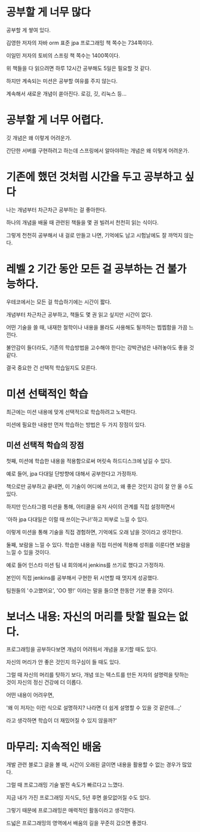 # 공부할 게 너무 많다

공부할 게 쌓여 있다.

김영한 저자의 자바 orm 표준 jpa 프로그래밍 책 쪽수는 734쪽이다.

이일민 저자의 토비의 스프링 책 쪽수는 1400쪽이다.

위 책들을 다 읽으려면 하루 12시간 공부해도 5일은 필요할 것 같다.

하지만 계속되는 미션은 공부할 여유를 주지 않는다.

계속해서 새로운 개념이 쏟아진다. 로깅, 깃, 리눅스 등... 



# 공부할 게 너무 어렵다.

깃 개념은 왜 이렇게 어려운가.

간단한 서버를 구현하려고 하는데 스프링에서 알아야하는 개념은 왜 이렇게 어려운가.

# 기존에 했던 것처럼 시간을 두고 공부하고 싶다

나는 개념부터 차근차근 공부하는 걸 좋아한다.

하나의 개념을 배울 때 관련된 책들을 몇 권 빌려서 천천히 읽는 식이다.

그렇게 천천히 공부해서 내 걸로 만들고 나면, 기억에도 남고 시험날에도 잘 까먹지 않는다.


# 레벨 2 기간 동안 모든 걸 공부하는 건 불가능하다.

우테코에서는 모든 걸 학습하기에는 시간이 짧다.

개념부터 차근차근 공부하고, 책들도 몇 권 읽고 싶지만 시간이 없다.

어떤 기술을 쓸 때, 내재한 철학이나 내용을 몰라도 사용해도 될까하는 찝찝함을 가끔 느낀다.

불안감이 들더라도, 기존의 학습방법을 고수해야 한다는 강박관념은 내려놓아도 좋을 것 같다.

결국 중요한 건 선택적 학습일지도 모른다.


# 미션 선택적인 학습

최근에는 미션 내용에 맞게 선택적으로 학습하려고 노력한다.

미션에 필요한 내용만 먼저 학습하는 방법은 두 가지 장점이 있다.

## 미션 선택적 학습의 장점

첫째, 미션에 학습한 내용을 적용함으로써 머릿속 하드디스크에 남길 수 있다.

예로 들어, jpa 다대일 단방향에 대해서 공부한다고 가정하자.

책으로만 공부하고 끝내면, 이 기술이 어디에 쓰이고, 왜 좋은 것인지 감이 잘 안 올 수도 있다.

하지만 인스타그램 미션을 통해, 아티클을 유저 사이의 관계를 직접 설정하면서 

'아하 jpa 다대일은 이럴 때 쓰이는구나!'하고 피부로 느낄 수 있다.

이렇게 미션을 통해 기술을 직접 경험하면, 기억에도 오래 남을 것이라고 생각한다.

둘째, 보람을 느낄 수 있다. 학습한 내용을 직접 미션에 적용해 성취를 이룬다면 보람을 느낄 수 있을 것이다.

예로 들어 인스타 미션 팀 내 회의에서 jenkins를 쓰기로 했다고 가정하자.

본인이 직접 jenkins를 공부해서 구현한 뒤 시연할 때 멋지게 성공했다.

팀원들의 '수고했어요', 'OO 짱!' 이라는 말을 들으면 한동안 기분 좋을 것이다.

# 보너스 내용: 자신의 머리를 탓할 필요는 없다.

프로그래밍을 공부하다보면 개념이 어려워서 개념을 포기할 때도 있다.

자신의 머리가 안 좋은 것인지 의구심이 들 때도 있다.

그럴 때 자신의 머리를 탓하기 보다, 개념 또는 텍스트를 만든 저자의 설명력을 탓하는 것이 자신의 정신 건강에 더 이롭다.

어떤 내용이 어려우면,

'왜 이 저자는 이런 식으로 설명하지? 나라면 더 쉽게 설명할 수 있을 것 같은데...;'

라고 생각하면 학습이 더 재밌어질 수 있지 않을까?'



# 마무리: 지속적인 배움
개발 관련 블로그 글을 볼 때, 시간이 오래된 글이면 내용을 활용할 수 없는 경우가 많았다.

그럴 때 프로그래밍 기술 발전 속도가 빠르다고 느꼈다.

지금 내가 가진 프로그래밍 지식도, 5년 후면 쓸모없어질 수도 있다.

그렇기 때문에 프로그래밍은 매력적인 활동이라고 생각한다.

드넓은 프로그래밍의 영역에서 배움의 길을 꾸준히 갔으면 좋겠다.
